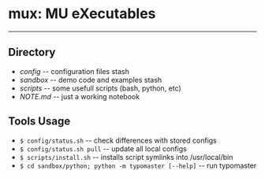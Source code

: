 # mux: MU eXecutables

---

## Directory

- *config* -- configuration files stash
- *sandbox* -- demo code and examples stash
- *scripts* -- some usefull scripts (bash, python, etc)
- *NOTE.md* -- just a working notebook

## Tools Usage

- `$ config/status.sh` -- check differences with stored configs
- `$ config/status.sh pull` -- update all local configs
- `$ scripts/install.sh` -- installs script symlinks into /usr/local/bin
- `$ cd sandbox/python; python -m typomaster [--help]` -- run typomaster

